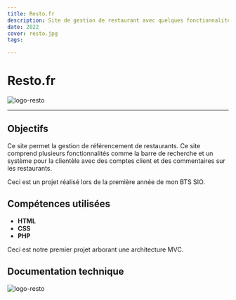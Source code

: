 ```yaml
---
title: Resto.fr
description: Site de gestion de restaurant avec quelques fonctionnalités pour les clients.
date: 2022
cover: resto.jpg
tags:

---
```


# Resto.fr

<div class="flex justify-center items-center">
    <img src="/images/blog/resto2.png" alt="logo-resto" class="logo-resto object-center">
</div>

---

## Objectifs


<p class="text-lg py-2 mt-2">Ce site permet la gestion de référencement de restaurants. Ce site comprend plusieurs fonctionnalités comme la barre de recherche et un système pour la clientèle avec des comptes client et des commentaires sur les restaurants.</p>
<p class="text-lg py-2 mt-2">Ceci est un projet réalisé lors de la première année de mon BTS SIO.</p>


## Compétences utilisées

- **HTML**
- **CSS**
- **PHP**
<p class="text-lg italic">Ceci est notre premier projet arborant une architecture MVC.</p>

## Documentation technique

<div class="flex justify-center items-center">
    <img src="/images/blog/resto1.png" alt="logo-resto" class="logo-resto object-center">
</div>








